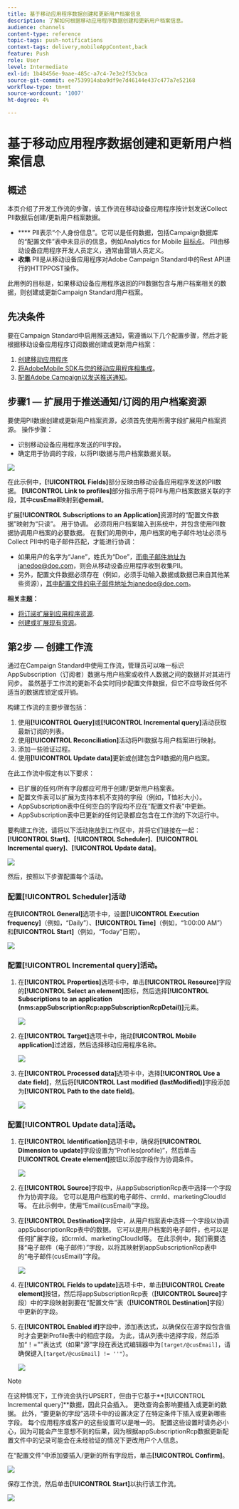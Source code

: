 ```yaml
---
title: 基于移动应用程序数据创建和更新用户档案信息
description: 了解如何根据移动应用程序数据创建和更新用户档案信息。
audience: channels
content-type: reference
topic-tags: push-notifications
context-tags: delivery,mobileAppContent,back
feature: Push
role: User
level: Intermediate
exl-id: 1b48456e-9aae-485c-a7c4-7e3e2f53cbca
source-git-commit: ee7539914aba9df9e7d46144e437c477a7e52168
workflow-type: tm+mt
source-wordcount: '1007'
ht-degree: 4%

---
```


# 基于移动应用程序数据创建和更新用户档案信息

## 概述

本页介绍了开发工作流的步骤，该工作流在移动设备应用程序按计划发送Collect PII数据后创建/更新用户档案数据。

* **** PII表示“个人身份信息”。它可以是任何数据，包括Campaign数据库的“配置文件”表中未显示的信息，例如Analytics for Mobile [目标点](../../integrating/using/about-campaign-points-of-interest-data-integration.md)。 PII由移动设备应用程序开发人员定义，通常由营销人员定义。
* **收集** PII是从移动设备应用程序对Adobe Campaign Standard中的Rest API进行的HTTPPOST操作。

此用例的目标是，如果移动设备应用程序返回的PII数据包含与用户档案相关的数据，则创建或更新Campaign Standard用户档案。

## 先决条件

要在Campaign Standard中启用推送通知，需遵循以下几个配置步骤，然后才能根据移动设备应用程序订阅数据创建或更新用户档案：

1. [创建移动应用程序](../../administration/using/configuring-a-mobile-application.md)
1. [将AdobeMobile SDK与您的移动应用程序相集成](https://helpx.adobe.com/cn/campaign/kb/integrate-mobile-sdk.html)。
1. [配置Adobe Campaign以发送推送通知](https://helpx.adobe.com/cn/campaign/kb/configuring-app-sdkv4.html)。

## 步骤1 — 扩展用于推送通知/订阅的用户档案资源

要使用PII数据创建或更新用户档案资源，必须首先使用所需字段扩展用户档案资源。 操作步骤：

* 识别移动设备应用程序发送的PII字段。
* 确定用于协调的字段，以将PII数据与用户档案数据关联。

![](assets/update_profile1.png)

在此示例中，**[!UICONTROL Fields]**&#x200B;部分反映由移动设备应用程序发送的PII数据。 **[!UICONTROL Link to profiles]**&#x200B;部分指示用于将PII与用户档案数据关联的字段，其中&#x200B;**cusEmail**&#x200B;映射到&#x200B;**@email**。

扩展&#x200B;**[!UICONTROL Subscriptions to an Application]**&#x200B;资源时的“配置文件数据”映射为“只读”。 用于协调。 必须将用户档案输入到系统中，并包含使用PII数据协调用户档案的必要数据。 在我们的用例中，用户档案的电子邮件地址必须与Collect PII中的电子邮件匹配，才能进行协调：

* 如果用户的名字为“Jane”，姓氏为“Doe”，而电子邮件地址为janedoe@doe.com，则会从移动设备应用程序收到收集PII。
* 另外，配置文件数据必须存在（例如，必须手动输入数据或数据已来自其他某些资源），其中配置文件的电子邮件地址为janedoe@doe.com。

**相关主题：**

* [将订阅扩展到应用程序资源](../../developing/using/extending-the-subscriptions-to-an-application-resource.md).
* [创建或扩展现有资源](../../developing/using/key-steps-to-add-a-resource.md)。

## 第2步 — 创建工作流

通过在Campaign Standard中使用工作流，管理员可以唯一标识AppSubscription（订阅者）数据与用户档案或收件人数据之间的数据并对其进行同步。 虽然基于工作流的更新不会实时同步配置文件数据，但它不应导致任何不适当的数据库锁定或开销。

构建工作流的主要步骤包括：

1. 使用&#x200B;**[!UICONTROL Query]**&#x200B;或&#x200B;**[!UICONTROL Incremental query]**&#x200B;活动获取最新订阅的列表。
1. 使用&#x200B;**[!UICONTROL Reconciliation]**&#x200B;活动将PII数据与用户档案进行映射。
1. 添加一些验证过程。
1. 使用&#x200B;**[!UICONTROL Update data]**&#x200B;更新或创建包含PII数据的用户档案。

在此工作流中假定有以下要求：

* 已扩展的任何/所有字段都应可用于创建/更新用户档案表。
* 配置文件表可以扩展为支持本机不支持的字段（例如，T恤衫大小）。
* AppSubscription表中任何空白的字段均不应在“配置文件表”中更新。
* AppSubscription表中已更新的任何记录都应包含在工作流的下次运行中。

要构建工作流，请将以下活动拖放到工作区中，并将它们链接在一起：**[!UICONTROL Start]**、**[!UICONTROL Scheduler]**、**[!UICONTROL Incremental query]**、**[!UICONTROL Update data]**。

![](assets/update_profile0.png)

然后，按照以下步骤配置每个活动。

### 配置&#x200B;**[!UICONTROL Scheduler]**&#x200B;活动

在&#x200B;**[!UICONTROL General]**&#x200B;选项卡中，设置&#x200B;**[!UICONTROL Execution frequency]**（例如，“Daily”）、**[!UICONTROL Time]**（例如，“1:00:00 AM”）和&#x200B;**[!UICONTROL Start]**（例如，“Today”日期）。

![](assets/update_profile2.png)

### 配置&#x200B;**[!UICONTROL Incremental query]**&#x200B;活动。

1. 在&#x200B;**[!UICONTROL Properties]**&#x200B;选项卡中，单击&#x200B;**[!UICONTROL Resource]**&#x200B;字段的&#x200B;**[!UICONTROL Select an element]**&#x200B;图标，然后选择&#x200B;**[!UICONTROL Subscriptions to an application (nms:appSubscriptionRcp:appSubscriptionRcpDetail)]**&#x200B;元素。

   ![](assets/update_profile3.png)

1. 在&#x200B;**[!UICONTROL Target]**&#x200B;选项卡中，拖动&#x200B;**[!UICONTROL Mobile application]**&#x200B;过滤器，然后选择移动应用程序名称。

   ![](assets/update_profile4.png)

1. 在&#x200B;**[!UICONTROL Processed data]**&#x200B;选项卡中，选择&#x200B;**[!UICONTROL Use a date field]**，然后将&#x200B;**[!UICONTROL Last modified (lastModified)]**&#x200B;字段添加为&#x200B;**[!UICONTROL Path to the date field]**。

   ![](assets/update_profile5.png)

### 配置&#x200B;**[!UICONTROL Update data]**&#x200B;活动。

1. 在&#x200B;**[!UICONTROL Identification]**&#x200B;选项卡中，确保将&#x200B;**[!UICONTROL Dimension to update]**&#x200B;字段设置为“Profiles(profile)”，然后单击&#x200B;**[!UICONTROL Create element]**&#x200B;按钮以添加字段作为协调条件。

   ![](assets/update_profile_createelement.png)

1. 在&#x200B;**[!UICONTROL Source]**&#x200B;字段中，从appSubscriptionRcp表中选择一个字段作为协调字段。 它可以是用户档案的电子邮件、crmId、marketingCloudId等。 在此示例中，使用“Email(cusEmail)”字段。

1. 在&#x200B;**[!UICONTROL Destination]**&#x200B;字段中，从用户档案表中选择一个字段以协调appSubscriptionRcp表中的数据。 它可以是用户档案的电子邮件，也可以是任何扩展字段，如crmId、marketingCloudId等。 在此示例中，我们需要选择“电子邮件（电子邮件）”字段，以将其映射到appSubscriptionRcp表中的“电子邮件(cusEmail)”字段。

   ![](assets/update_profile7.png)

1. 在&#x200B;**[!UICONTROL Fields to update]**&#x200B;选项卡中，单击&#x200B;**[!UICONTROL Create element]**&#x200B;按钮，然后将appSubscriptionRcp表（**[!UICONTROL Source]**&#x200B;字段）中的字段映射到要在“配置文件”表（**[!UICONTROL Destination]**&#x200B;字段）中更新的字段。

1. 在&#x200B;**[!UICONTROL Enabled if]**&#x200B;字段中，添加表达式，以确保仅在源字段包含值时才会更新Profile表中的相应字段。 为此，请从列表中选择字段，然后添加“！=&quot;&quot;表达式（如果“源”字段在表达式编辑器中为`[target/@cusEmail]`，请确保键入`[target/@cusEmail] != ''"`）。

   ![](assets/update_profile8.png)

>[!NOTE]
>
>在这种情况下，工作流会执行UPSERT，但由于它基于&#x200B;**[!UICONTROL Incremental query]**数据，因此只会插入。 更改查询会影响要插入或更新的数据。
>此外，“要更新的字段”选项卡中的设置决定了在特定条件下插入或更新哪些字段。 每个应用程序或客户的这些设置可以是唯一的。
>配置这些设置时请务必小心，因为可能会产生意想不到的后果，因为根据appSubscriptionRcp数据更新配置文件中的记录可能会在未经验证的情况下更改用户个人信息。

在“配置文件”中添加要插入/更新的所有字段后，单击&#x200B;**[!UICONTROL Confirm]**。

![](assets/update_profile9.png)

保存工作流，然后单击&#x200B;**[!UICONTROL Start]**&#x200B;以执行该工作流。

![](assets/update_profile10.png)
